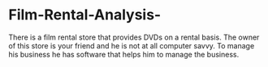# Film-Rental-Analysis-
There is a film rental store that provides DVDs on a rental basis. The owner of this store is your friend and he is not at all computer savvy. To manage his business he has software that helps him to manage the business. 
